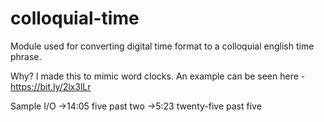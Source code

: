 # colloquial-time
Module used for converting digital time format to a colloquial english time phrase.

Why?
I made this to mimic word clocks.
An example can be seen here - https://bit.ly/2lx3lLr

Sample I/O
->14:05
five past two
->5:23
twenty-five past five
